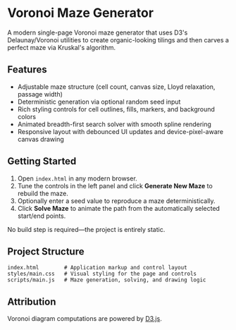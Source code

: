 # Voronoi Maze Generator

A modern single-page Voronoi maze generator that uses D3's Delaunay/Voronoi utilities to create organic-looking tilings and then carves a perfect maze via Kruskal's algorithm.

## Features

- Adjustable maze structure (cell count, canvas size, Lloyd relaxation, passage width)
- Deterministic generation via optional random seed input
- Rich styling controls for cell outlines, fills, markers, and background colors
- Animated breadth-first search solver with smooth spline rendering
- Responsive layout with debounced UI updates and device-pixel-aware canvas drawing

## Getting Started

1. Open `index.html` in any modern browser.
2. Tune the controls in the left panel and click **Generate New Maze** to rebuild the maze.
3. Optionally enter a seed value to reproduce a maze deterministically.
4. Click **Solve Maze** to animate the path from the automatically selected start/end points.

No build step is required—the project is entirely static.

## Project Structure

```
index.html        # Application markup and control layout
styles/main.css   # Visual styling for the page and controls
scripts/main.js   # Maze generation, solving, and drawing logic
```

## Attribution

Voronoi diagram computations are powered by [D3.js](https://d3js.org/).
